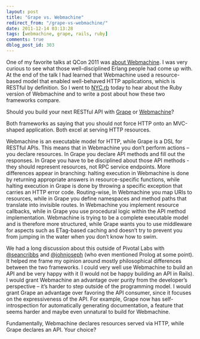 ```yaml
---
layout: post
title: "Grape vs. Webmachine"
redirect_from: "/grape-vs-webmachine/"
date: 2011-12-14 03:13:28
tags: [webmachine, grape, rails, ruby]
comments: true
dblog_post_id: 303
---
```

One of my favorite talks at QCon 2011 was [about Webmachine](https://www.infoq.com/presentations/Webmachine-A-Practical-Executable-Model-for-HTTP). I was very curious to see what those well-disciplined Erlang people had come up with. At the end of the talk I had learned that Webmachine used a resource-based model that enabled well-behaved HTTP applications, which is RESTful by definition. So I went to [NYC.rb](http://www.meetup.com/NYC-rb/events/28968101/?value=Resources%2C+For+Real+This+Time+(with+Webmachine)) today to hear about the Ruby version of Webmachine and to write a post about how these two frameworks compare.

Should you build your next RESTful API with [Grape](https://github.com/ruby-grape/grape) or [Webmachine](https://github.com/seancribbs/webmachine-ruby)?

Both frameworks as saying that you should not force HTTP onto an MVC-shaped application. Both excel at serving HTTP resources.

Webmachine is an executable model for HTTP, while Grape is a DSL for RESTful APIs. This means that in Webmachine you don’t perform actions – you declare resources. In Grape you declare API methods and fill out the responses. In Grape you have to be disciplined about those API methods - they should represent resources, not RPC service endpoints. More differences appear in branching: halting execution in Webmachine is done by returning appropriate answers in resource-specific functions, while halting execution in Grape is done by throwing a specific exception that carries an HTTP error code. Routing-wise, In Webmachine you map URIs to resources, while in Grape you define namespaces and method paths that translate into invisible routes. In Webmachine you implement resource callbacks, while in Grape you use procedural logic within the API method implementation. Webmachine is trying to be a complete executable model and is therefore more structured, while Grape wants you to use middleware for aspects such as ETag-based caching and doesn’t try to prevent you from jumping in the water when you don’t know how to swim.

We had a long discussion about this outside of Pivotal Labs with [@seancribbs](http://twitter.com/seancribbs) and [@johnjoseph](http://twitter.com/johnjoseph) (who even mentioned Prolog at some point). It helped me frame my opinion around mostly philosophical differences between the two frameworks. I could very well use Webmachine to build an API and be very happy with it (I would not be happy building an API in Rails). I would grant Webmachine an advantage over purity from the developer’s perspective – it’s harder to step outside of the programming model. I would grant Grape an advantage over favoring the API consumer, since it focuses on the expressiveness of the API. For example, Grape now has self-introspection for automatically generating documentation, a feature that seems harder and maybe even unnatural to build for Webmachine.

Fundamentally, Webmachine declares resources served via HTTP, while Grape declares an API. Your choice?
